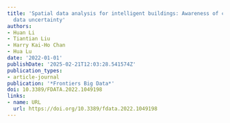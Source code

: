 ```yaml
---
title: 'Spatial data analysis for intelligent buildings: Awareness of context and
  data uncertainty'
authors:
- Huan Li
- Tiantian Liu
- Harry Kai-Ho Chan
- Hua Lu
date: '2022-01-01'
publishDate: '2025-02-21T12:03:28.541574Z'
publication_types:
- article-journal
publication: '*Frontiers Big Data*'
doi: 10.3389/FDATA.2022.1049198
links:
- name: URL
  url: https://doi.org/10.3389/fdata.2022.1049198
---
```

